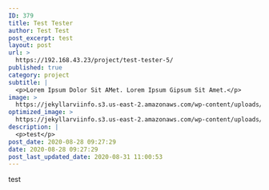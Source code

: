 ```yaml
---
ID: 379
title: Test Tester
author: Test Test
post_excerpt: test
layout: post
url: >
  https://192.168.43.23/project/test-tester-5/
published: true
category: project
subtitle: |
  <p>Lorem Ipsum Dolor Sit AMet. Lorem Ipsum Gipsum Sit Amet.</p>
image: >
  https://jekyllarviinfo.s3.us-east-2.amazonaws.com/wp-content/uploads/2020/08/28092513/ebook-5.jpg
optimized_image: >
  https://jekyllarviinfo.s3.us-east-2.amazonaws.com/wp-content/uploads/2020/08/28092513/ebook-5-150x150.jpg
description: |
  <p>test</p>
post_date: 2020-08-28 09:27:29
date: 2020-08-28 09:27:29
post_last_updated_date: 2020-08-31 11:00:53
---
```

test
